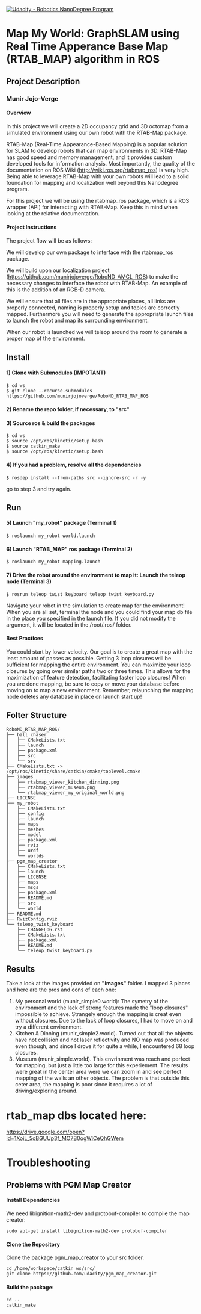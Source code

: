 [![Udacity - Robotics NanoDegree Program](https://s3-us-west-1.amazonaws.com/udacity-robotics/Extra+Images/RoboND_flag.png)](https://www.udacity.com/robotics)

# Map My World: GraphSLAM using Real Time Apperance Base Map (RTAB_MAP) algorithm in ROS
## Project Description
### Munir Jojo-Verge

#### Overview
In this project we will create a 2D occupancy grid and 3D octomap from a simulated environment using our own robot with the RTAB-Map package.

RTAB-Map (Real-Time Appearance-Based Mapping) is a popular solution for SLAM to develop robots that can map environments in 3D. RTAB-Map has good speed and memory management, and it provides custom developed tools for information analysis. Most importantly, the quality of the documentation on ROS Wiki (http://wiki.ros.org/rtabmap_ros) is very high. Being able to leverage RTAB-Map with your own robots will lead to a solid foundation for mapping and localization well beyond this Nanodegree program.

For this project we will be using the rtabmap_ros package, which is a ROS wrapper (API) for interacting with RTAB-Map. Keep this in mind when looking at the relative documentation.

#### Project Instructions
The project flow will be as follows:

We will develop our own package to interface with the rtabmap_ros package.

We will build upon our localization project (https://github.com/munirjojoverge/RoboND_AMCL_ROS) to make the necessary changes to interface the robot with RTAB-Map. An example of this is the addition of an RGB-D camera.

We will ensure that all files are in the appropriate places, all links are properly connected, naming is properly setup and topics are correctly mapped. Furthermore you will need to generate the appropriate launch files to launch the robot and map its surrounding environment.

When our robot is launched we will teleop around the room to generate a proper map of the environment.

## Install

#### 1) Clone with Submodules (IMPOTANT)

```
$ cd ws
$ git clone --recurse-submodules https://github.com/munirjojoverge/RoboND_RTAB_MAP_ROS
```
#### 2) Rename the repo folder, if necessary, to "src"

#### 3) Source ros & build the packages

```
$ cd ws
$ source /opt/ros/kinetic/setup.bash
$ source catkin_make
$ source /opt/ros/kinetic/setup.bash
```
#### 4) If you had a problem, resolve all the dependencies
```
$ rosdep install --from-paths src --ignore-src -r -y
```
go to step 3 and try again.

## Run
#### 5) Launch "my_robot" package (Terminal 1)

```
$ roslaunch my_robot world.launch
```
#### 6) Launch "RTAB_MAP" ros package (Terminal 2)

```
$ roslaunch my_robot mapping.launch
```

#### 7) Drive the robot around the environment to map it: Launch the teleop node (Terminal 3)

```
$ rosrun teleop_twist_keyboard teleop_twist_keyboard.py
```

Navigate your robot in the simulation to create map for the environment! When you are all set, terminal the node and you could find your map db file in the place you specified in the launch file. If you did not modify the argument, it will be located in the /root/.ros/ folder.

#### Best Practices
You could start by lower velocity. Our goal is to create a great map with the least amount of passes as possible. Getting 3 loop closures will be sufficient for mapping the entire environment. You can maximize your loop closures by going over similar paths two or three times. This allows for the maximization of feature detection, facilitating faster loop closures! When you are done mapping, be sure to copy or move your database before moving on to map a new environment. Remember, relaunching the mapping node deletes any database in place on launch start up!

## Folter Structure
```
RoboND_RTAB_MAP_ROS/
├── ball_chaser
│   ├── CMakeLists.txt
│   ├── launch
│   ├── package.xml
│   ├── src
│   └── srv
├── CMakeLists.txt -> /opt/ros/kinetic/share/catkin/cmake/toplevel.cmake
├── images
│   ├── rtabmap_viewer_kitchen_dinning.png
│   ├── rtabmap_viewer_museum.png
│   └── rtabmap_viewer_my_original_world.png
├── LICENSE
├── my_robot
│   ├── CMakeLists.txt
│   ├── config
│   ├── launch
│   ├── maps
│   ├── meshes
│   ├── model
│   ├── package.xml
│   ├── rviz
│   ├── urdf
│   └── worlds
├── pgm_map_creator
│   ├── CMakeLists.txt
│   ├── launch
│   ├── LICENSE
│   ├── maps
│   ├── msgs
│   ├── package.xml
│   ├── README.md
│   ├── src
│   └── world
├── README.md
├── RvizConfig.rviz
└── teleop_twist_keyboard
    ├── CHANGELOG.rst
    ├── CMakeLists.txt
    ├── package.xml
    ├── README.md
    └── teleop_twist_keyboard.py
```
## Results
Take a look at the images provided on __"images"__ folder.
I mapped 3 places and here are the pros and cons of each one:

1) My personal world (munir_simple0.world): The symetry of the environment and the lack of strong features made the "loop closures" impossible to achieve. Strangely enough the mapping is creat even without closures. Due to the lack of loop closures, I had to move on and try a different environment.
2) Kitchen & Dinning (munir_simple2.world). Turned out that all the objects have not collision and not laser reflectivity and NO map was produced even though, and since I drove it for quite a while, I encountered 68 loop closures.
3) Museum (munir_simple.world). This envrinment was reach and perfect for mapping, but just a little too large for this experiement. The results were great in the center area were we can zoom in and see perfect mapping of the walls an other objects. The problem is that outside this ceter area, the mapping is poor since it requires a lot of driving/exploring around.
# rtab_map dbs located here: 
https://drive.google.com/open?id=1XoiL_5oBGUUp3f_MO7B0ogWiCeQhGWem

# Troubleshooting

## Problems with PGM Map Creator
#### Install Dependencies

We need libignition-math2-dev and protobuf-compiler to compile the map creator:

```
sudo apt-get install libignition-math2-dev protobuf-compiler
```
#### Clone the Repository
Clone the package pgm_map_creator to your src folder.

```
cd /home/workspace/catkin_ws/src/
git clone https://github.com/udacity/pgm_map_creator.git
```

#### Build the package:
```
cd ..
catkin_make
```
